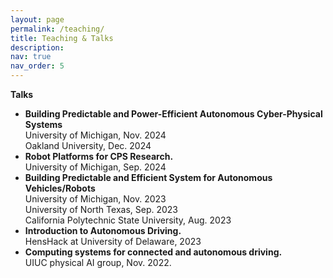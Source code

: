 ```yaml
---
layout: page
permalink: /teaching/
title: Teaching & Talks
description: 
nav: true
nav_order: 5
---
```


**Talks**
-  **Building Predictable and Power-Efficient Autonomous Cyber-Physical Systems**\
University of Michigan, Nov. 2024\
Oakland University, Dec. 2024
- **Robot Platforms for CPS Research.**\
University of Michigan, Sep. 2024
- **Building Predictable and Efficient System for Autonomous Vehicles/Robots**\
University of Michigan, Nov. 2023\
University of North Texas, Sep. 2023\
California Polytechnic State University, Aug. 2023
- **Introduction to Autonomous Driving.**\
HensHack at University of Delaware, 2023
- **Computing systems for connected and autonomous driving.**\
UIUC physical AI group, Nov. 2022.